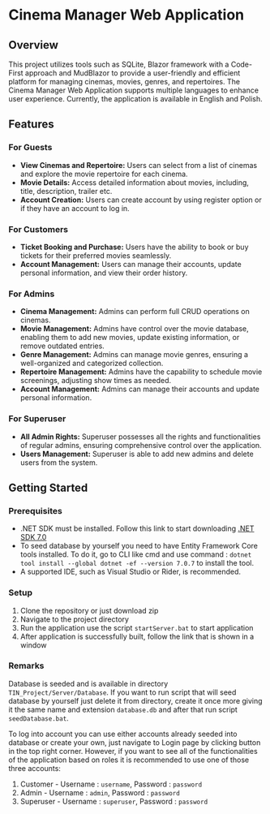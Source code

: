 # Cinema Manager Web Application

## Overview

This project utilizes tools such as SQLite, Blazor framework with a Code-First approach and MudBlazor to provide a user-friendly and efficient platform for managing cinemas, movies, genres, and repertoires.
The Cinema Manager Web Application supports multiple languages to enhance user experience. Currently, the application is available in English and Polish.
## Features

### For Guests

- **View Cinemas and Repertoire:** Users can select from a list of cinemas and explore the movie repertoire for each cinema.
- **Movie Details:** Access detailed information about movies, including, title, description, trailer etc.
- **Account Creation:** Users can create account by using register option or if they have an account to log in.

### For Customers
- **Ticket Booking and Purchase:** Users have the ability to book or buy tickets for their preferred movies seamlessly.
- **Account Management:** Users can manage their accounts, update personal information, and view their order history.

### For Admins

- **Cinema Management:** Admins can perform full CRUD operations on cinemas.
- **Movie Management:** Admins have control over the movie database, enabling them to add new movies, update existing information, or remove outdated entries.
- **Genre Management:** Admins can manage movie genres, ensuring a well-organized and categorized collection.
- **Repertoire Management:** Admins have the capability to schedule movie screenings, adjusting show times as needed.
- **Account Management:** Admins can manage their accounts and update personal information.
  
### For Superuser

- **All Admin Rights:** Superuser possesses all the rights and functionalities of regular admins, ensuring comprehensive control over the application.
- **Users Management:** Superuser is able to add new admins and delete users from the system.

## Getting Started

### Prerequisites

- .NET SDK must be installed. Follow this link to start downloading [.NET SDK 7.0](https://dotnet.microsoft.com/en-us/download/dotnet/thank-you/sdk-7.0.405-windows-x64-installer)
- To seed database by yourself you need to have Entity Framework Core tools installed. To do it, go to CLI like cmd and use command : `dotnet tool install --global dotnet -ef --version 7.0.7` to install the tool.
- A supported IDE, such as Visual Studio or Rider, is recommended.

### Setup

1. Clone the repository or just download zip
2. Navigate to the project directory
3. Run the application use the script `startServer.bat` to start application
4. After application is successfully built, follow the link that is shown in a window

### Remarks
Database is seeded and is available in directory `TIN_Project/Server/Database`. If you want to run script that will seed database by yourself just delete it from directory, create it once more giving it the same name and extension `database.db` and after that run script `seedDatabase.bat`.

To log into account you can use either accounts already seeded into database or create your own, just navigate to Login page by clicking button in the top right corner. However, if you want to see all of the functionalities of the application based on roles it is recommended to use one of those three accounts:
1. Customer - Username : `username`, Password : `password`
2. Admin - Username : `admin`, Password : `password`
3. Superuser - Username : `superuser`, Password : `password`

